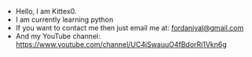 - Hello, I am Kittex0.
- I am currently learning python
- If you want to contact me then just email me at: fordaniyal@gmail.com
- And my YouTube channel: https://www.youtube.com/channel/UC4jSwauuO4fBdorRi1Vkn6g

<!---
Kittex0/Kittex0 is a ✨ special ✨ repository because its `README.md` (this file) appears on your GitHub profile.
You can click the Preview link to take a look at your changes.
--->
